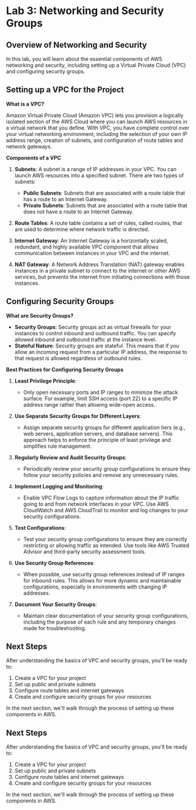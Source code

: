 # Lab 3: Networking and Security Groups

## Overview of Networking and Security

In this lab, you will learn about the essential components of AWS networking and security, including setting up a Virtual Private Cloud (VPC) and configuring security groups.

## Setting up a VPC for the Project

**What is a VPC?**

Amazon Virtual Private Cloud (Amazon VPC) lets you provision a logically isolated section of the AWS Cloud where you can launch AWS resources in a virtual network that you define. With VPC, you have complete control over your virtual networking environment, including the selection of your own IP address range, creation of subnets, and configuration of route tables and network gateways.

**Components of a VPC**

1. **Subnets**: A subnet is a range of IP addresses in your VPC. You can launch AWS resources into a specified subnet. There are two types of subnets:

   - **Public Subnets**: Subnets that are associated with a route table that has a route to an Internet Gateway.
   - **Private Subnets**: Subnets that are associated with a route table that does not have a route to an Internet Gateway.

2. **Route Tables**: A route table contains a set of rules, called routes, that are used to determine where network traffic is directed.

3. **Internet Gateway**: An Internet Gateway is a horizontally scaled, redundant, and highly available VPC component that allows communication between instances in your VPC and the internet.

4. **NAT Gateway**: A Network Address Translation (NAT) gateway enables instances in a private subnet to connect to the internet or other AWS services, but prevents the internet from initiating connections with those instances.

## Configuring Security Groups

**What are Security Groups?**

- **Security Groups**: Security groups act as virtual firewalls for your instances to control inbound and outbound traffic. You can specify allowed inbound and outbound traffic at the instance level.
- **Stateful Nature**: Security groups are stateful. This means that if you allow an incoming request from a particular IP address, the response to that request is allowed regardless of outbound rules.

**Best Practices for Configuring Security Groups**

1. **Least Privilege Principle**:

   - Only open necessary ports and IP ranges to minimize the attack surface. For example, limit SSH access (port 22) to a specific IP address range rather than allowing wide-open access.

2. **Use Separate Security Groups for Different Layers**:

   - Assign separate security groups for different application tiers (e.g., web servers, application servers, and database servers). This approach helps to enforce the principle of least privilege and simplifies rule management.

3. **Regularly Review and Audit Security Groups**:

   - Periodically review your security group configurations to ensure they follow your security policies and remove any unnecessary rules.

4. **Implement Logging and Monitoring**:

   - Enable VPC Flow Logs to capture information about the IP traffic going to and from network interfaces in your VPC. Use AWS CloudWatch and AWS CloudTrail to monitor and log changes to your security configurations.

5. **Test Configurations**:

   - Test your security group configurations to ensure they are correctly restricting or allowing traffic as intended. Use tools like AWS Trusted Advisor and third-party security assessment tools.

6. **Use Security Group References**:

   - When possible, use security group references instead of IP ranges for inbound rules. This allows for more dynamic and maintainable configurations, especially in environments with changing IP addresses.

7. **Document Your Security Groups**:
   - Maintain clear documentation of your security group configurations, including the purpose of each rule and any temporary changes made for troubleshooting.

## Next Steps

After understanding the basics of VPC and security groups, you'll be ready to:

1. Create a VPC for your project
2. Set up public and private subnets
3. Configure route tables and internet gateways
4. Create and configure security groups for your resources

In the next section, we'll walk through the process of setting up these components in AWS.

## Next Steps

After understanding the basics of VPC and security groups, you'll be ready to:

1. Create a VPC for your project
2. Set up public and private subnets
3. Configure route tables and internet gateways
4. Create and configure security groups for your resources

In the next section, we'll walk through the process of setting up these components in AWS.
